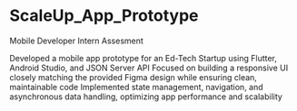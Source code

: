 # ScaleUp_App_Prototype
 Mobile Developer Intern Assesment
 
 Developed a mobile app prototype for an Ed-Tech Startup using Flutter, Android Studio, and  JSON Server API
 Focused on building a responsive UI closely matching the provided Figma design while ensuring clean, maintainable code
 Implemented state management, navigation, and asynchronous data handling, optimizing app performance and scalability
